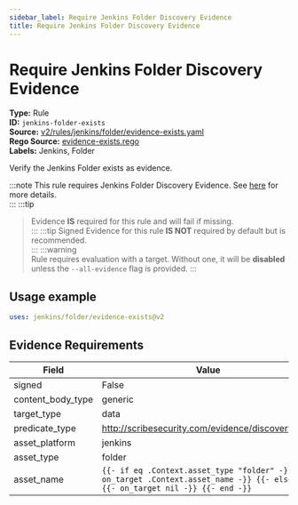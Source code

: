```yaml
---
sidebar_label: Require Jenkins Folder Discovery Evidence
title: Require Jenkins Folder Discovery Evidence
---  
```

# Require Jenkins Folder Discovery Evidence  
**Type:** Rule  
**ID:** `jenkins-folder-exists`  
**Source:** [v2/rules/jenkins/folder/evidence-exists.yaml](https://github.com/scribe-public/sample-policies/blob/main/v2/rules/jenkins/folder/evidence-exists.yaml)  
**Rego Source:** [evidence-exists.rego](https://github.com/scribe-public/sample-policies/blob/main/v2/rules/jenkins/folder/evidence-exists.rego)  
**Labels:** Jenkins, Folder  

Verify the Jenkins Folder exists as evidence.

:::note 
This rule requires Jenkins Folder Discovery Evidence. See [here](/docs/platforms/discover#jenkins-discovery) for more details.  
::: 
:::tip 
> Evidence **IS** required for this rule and will fail if missing.  
::: 
:::tip 
Signed Evidence for this rule **IS NOT** required by default but is recommended.  
::: 
:::warning  
Rule requires evaluation with a target. Without one, it will be **disabled** unless the `--all-evidence` flag is provided.
::: 

## Usage example

```yaml
uses: jenkins/folder/evidence-exists@v2
```

## Evidence Requirements  
| Field | Value |
|-------|-------|
| signed | False |
| content_body_type | generic |
| target_type | data |
| predicate_type | http://scribesecurity.com/evidence/discovery/v0.1 |
| asset_platform | jenkins |
| asset_type | folder |
| asset_name | `{{- if eq .Context.asset_type "folder" -}} {{- on_target .Context.asset_name -}} {{- else -}} {{- on_target nil -}} {{- end -}}` |

